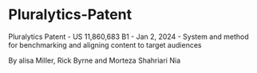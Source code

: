 # Pluralytics-Patent

Pluralytics Patent - US 11,860,683 B1 - Jan 2, 2024 - System and method for benchmarking and aligning content to target audiences

By alisa Miller, Rick Byrne and Morteza Shahriari Nia
